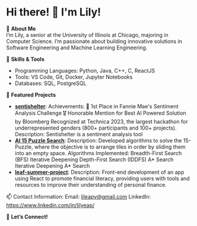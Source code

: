 # Hi there! 👋 I'm Lily!

🌟 **About Me**  
I’m Lily, a senior at the University of Illinois at Chicago, majoring in Computer Science. 
I’m passionate about building innovative solutions in Software Engineering and Machine Learning Engineering.

🔧 **Skills & Tools**  
- Programming Languages: Python, Java, C++, C, ReactJS
- Tools: VS Code, Git, Docker, Jupyter Notebooks
- Databases: SQL, PostgreSQL

📌 **Featured Projects**  
- [**sentishelter**](#):
        Achievements:
            🥇 1st Place in Fannie Mae's Sentiment Analysis Challenge
            🎖️ Honorable Mention for Best AI Powered Solution by Bloomberg
            Recognized at Technica 2023, the largest hackathon for underrepresented genders (800+ participants and 100+ projects).
            Description: Sentishelter is a sentiment analysis tool
- [**AI 15 Puzzle Search**](#): 
    Description: Developed algorithms to solve the 15-Puzzle, where the objective is to arrange tiles in order by sliding them into an empty space.
      Algorithms Implemented:
            Breadth-First Search (BFS)
            Iterative Deepening Depth-First Search (IDDFS)
            A* Search
            Iterative Deepening A* Search
- [**leaf-summer-project**](#): 
    Description: Front-end development of an app using React to promote financial literacy, providing users with tools and resources to improve their understanding of personal finance.

📫 Contact Information:
Email: lileapy@gmail.com
LinkedIn: https://www.linkedin.com/in/lilyeap/


🌟 **Let’s Connect!**  
